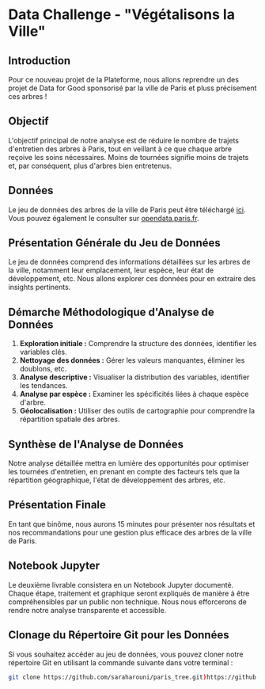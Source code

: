 # Data Challenge - "Végétalisons la Ville"

## Introduction
Pour ce nouveau projet de la Plateforme, nous allons reprendre un des projet de Data for Good sponsorisé par la ville de Paris et pluss précisement ces arbres ! 

## Objectif
L'objectif principal de notre analyse est de réduire le nombre de trajets d'entretien des arbres à Paris, tout en veillant à ce que chaque arbre reçoive les soins nécessaires. Moins de tournées signifie moins de trajets et, par conséquent, plus d'arbres bien entretenus.

## Données
Le jeu de données des arbres de la ville de Paris peut être téléchargé [ici](https://www.google.com/url?q=https://s3-eu-west-1.amazonaws.com/static.oc-static.com/prod/courses/files/AI%2BEngineer/Project%2B2%2BParticipez%2B%25C3%25A0%2Bun%2Bconcours%2Bsur%2Bla%2BSmart%2BCity/p2-arbres-fr.csv&sa=D&source=apps-viewer-frontend&ust=1709476640434254&usg=AOvVaw1LdrJ_ZgEccdHmQkeimmcS&hl=fr). Vous pouvez également le consulter sur [opendata.paris.fr](https://opendata.paris.fr/explore/dataset/les-arbres/map/?dataChart=eyJxdWVyaWVzIjpbeyJjb25maWciOnsiZGF0YXNldCI6Imxlcy1hcmJyZXMiLCJvcHRpb25zIjp7fX0sImNoYXJ0cyI6W3siYWxpZ25Nb250aCI6dHJ1ZSwidHlwZSI6ImNvbHVtbiIsImZ1bmMiOiJBVkciLCJ5QXhpcyI6ImlkYmFzZSIsInNjaWVudGlmaWNEaXNwbGF5Ijp0cnVlLCJjb2xvciI6IiMwMDMzNjYifV0sInhBeGlzIjoidHlwZWVtcGxhY2VtZW50IiwibWF4cG9pbnRzIjo1MCwic29ydCI6IiJ9XSwidGltZXNjYWxlIjoiIiwiZGlzcGxheUxlZ2VuZCI6dHJ1ZSwiYWxpZ25Nb250aCI6dHJ1ZX0%3D&disjunctive.typeemplacement&disjunctive.arrondissement&disjunctive.libellefrancais&disjunctive.genre&disjunctive.espece&disjunctive.varieteoucultivar&disjunctive.stadedeveloppement&disjunctive.remarquable&location=13,48.86844,2.30945&basemap=jawg.streets).

## Présentation Générale du Jeu de Données
Le jeu de données comprend des informations détaillées sur les arbres de la ville, notamment leur emplacement, leur espèce, leur état de développement, etc. Nous allons explorer ces données pour en extraire des insights pertinents.

## Démarche Méthodologique d'Analyse de Données
1. **Exploration initiale :** Comprendre la structure des données, identifier les variables clés.
2. **Nettoyage des données :** Gérer les valeurs manquantes, éliminer les doublons, etc.
3. **Analyse descriptive :** Visualiser la distribution des variables, identifier les tendances.
4. **Analyse par espèce :** Examiner les spécificités liées à chaque espèce d'arbre.
5. **Géolocalisation :** Utiliser des outils de cartographie pour comprendre la répartition spatiale des arbres.

## Synthèse de l'Analyse de Données
Notre analyse détaillée mettra en lumière des opportunités pour optimiser les tournées d'entretien, en prenant en compte des facteurs tels que la répartition géographique, l'état de développement des arbres, etc.

## Présentation Finale
En tant que binôme, nous aurons 15 minutes pour présenter nos résultats et nos recommandations pour une gestion plus efficace des arbres de la ville de Paris.

## Notebook Jupyter
Le deuxième livrable consistera en un Notebook Jupyter documenté. Chaque étape, traitement et graphique seront expliqués de manière à être compréhensibles par un public non technique. Nous nous efforcerons de rendre notre analyse transparente et accessible.

## Clonage du Répertoire Git pour les Données
Si vous souhaitez accéder au jeu de données, vous pouvez cloner notre répertoire Git en utilisant la commande suivante dans votre terminal :
```bash
git clone https://github.com/saraharouni/paris_tree.git)https://github.com/saraharouni/paris_tree.git
